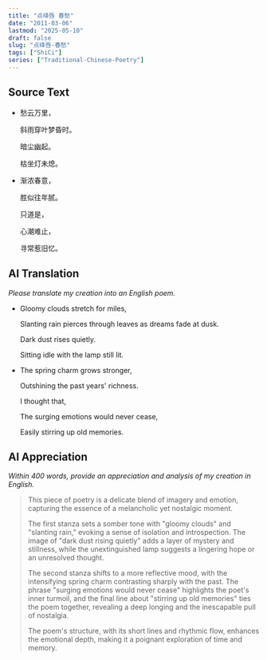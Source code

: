 ```yaml
---
title: "点绛唇 春愁"
date: "2011-03-06"
lastmod: "2025-05-10"
draft: false
slug: "点绛唇-春愁"
tags: ["ShiCi"]
series: ["Traditional-Chinese-Poetry"]
---
```


## Source Text

* 愁云万里，
  
  斜雨穿叶梦昏时。
  
  暗尘幽起。
  
  枯坐灯未熄。
  
* 渐浓春意，
  
  胜似往年腻。
  
  只道是，
  
  心潮难止，
  
  寻常惹旧忆。

## AI Translation

*Please translate my creation into an English poem.*

* Gloomy clouds stretch for miles,
  
  Slanting rain pierces through leaves as dreams fade at dusk.
  
  Dark dust rises quietly.
  
  Sitting idle with the lamp still lit.
  
* The spring charm grows stronger,
  
  Outshining the past years' richness.
  
  I thought that,
  
  The surging emotions would never cease,
  
  Easily stirring up old memories.

## AI Appreciation

*Within 400 words, provide an appreciation and analysis of my creation in English.*

>This piece of poetry is a delicate blend of imagery and emotion, capturing the essence of a melancholic yet nostalgic moment.
>
>The first stanza sets a somber tone with "gloomy clouds" and "slanting rain," evoking a sense of isolation and introspection. The image of "dark dust rising quietly" adds a layer of mystery and stillness, while the unextinguished lamp suggests a lingering hope or an unresolved thought.
>
>The second stanza shifts to a more reflective mood, with the intensifying spring charm contrasting sharply with the past. The phrase "surging emotions would never cease" highlights the poet's inner turmoil, and the final line about "stirring up old memories" ties the poem together, revealing a deep longing and the inescapable pull of nostalgia.
>
>The poem's structure, with its short lines and rhythmic flow, enhances the emotional depth, making it a poignant exploration of time and memory.
